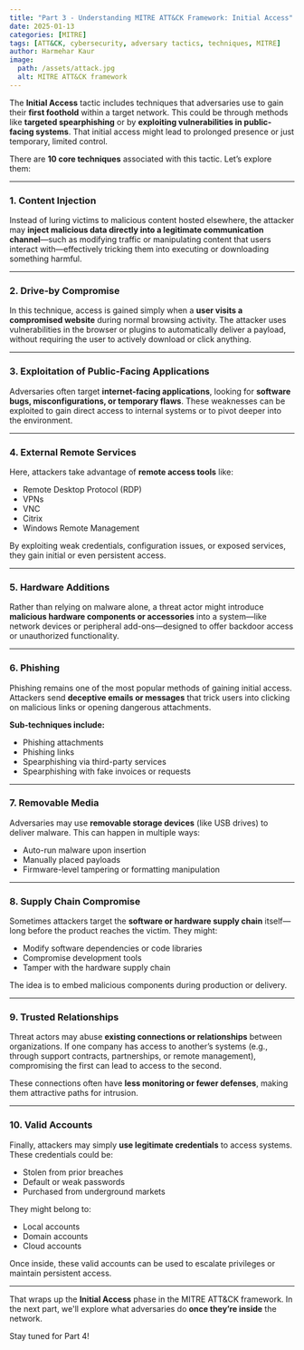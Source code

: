 ```yaml
---
title: "Part 3 - Understanding MITRE ATT&CK Framework: Initial Access"
date: 2025-01-13
categories: [MITRE]
tags: [ATT&CK, cybersecurity, adversary tactics, techniques, MITRE]
author: Harmehar Kaur
image:
  path: /assets/attack.jpg
  alt: MITRE ATT&CK framework
---
```


The **Initial Access** tactic includes techniques that adversaries use to gain their **first foothold** within a target network. This could be through methods like **targeted spearphishing** or by **exploiting vulnerabilities in public-facing systems**. That initial access might lead to prolonged presence or just temporary, limited control.

There are **10 core techniques** associated with this tactic. Let’s explore them:

---

### 1. **Content Injection**

Instead of luring victims to malicious content hosted elsewhere, the attacker may **inject malicious data directly into a legitimate communication channel**—such as modifying traffic or manipulating content that users interact with—effectively tricking them into executing or downloading something harmful.

---

### 2. **Drive-by Compromise**

In this technique, access is gained simply when a **user visits a compromised website** during normal browsing activity. The attacker uses vulnerabilities in the browser or plugins to automatically deliver a payload, without requiring the user to actively download or click anything.

---

### 3. **Exploitation of Public-Facing Applications**

Adversaries often target **internet-facing applications**, looking for **software bugs, misconfigurations, or temporary flaws**. These weaknesses can be exploited to gain direct access to internal systems or to pivot deeper into the environment.

---

### 4. **External Remote Services**

Here, attackers take advantage of **remote access tools** like:
- Remote Desktop Protocol (RDP)  
- VPNs  
- VNC  
- Citrix  
- Windows Remote Management  

By exploiting weak credentials, configuration issues, or exposed services, they gain initial or even persistent access.

---

### 5. **Hardware Additions**

Rather than relying on malware alone, a threat actor might introduce **malicious hardware components or accessories** into a system—like network devices or peripheral add-ons—designed to offer backdoor access or unauthorized functionality.

---

### 6. **Phishing**

Phishing remains one of the most popular methods of gaining initial access. Attackers send **deceptive emails or messages** that trick users into clicking on malicious links or opening dangerous attachments.

**Sub-techniques include:**
- Phishing attachments  
- Phishing links  
- Spearphishing via third-party services  
- Spearphishing with fake invoices or requests  

---

### 7. **Removable Media**

Adversaries may use **removable storage devices** (like USB drives) to deliver malware. This can happen in multiple ways:
- Auto-run malware upon insertion  
- Manually placed payloads  
- Firmware-level tampering or formatting manipulation  

---

### 8. **Supply Chain Compromise**

Sometimes attackers target the **software or hardware supply chain** itself—long before the product reaches the victim. They might:
- Modify software dependencies or code libraries  
- Compromise development tools  
- Tamper with the hardware supply chain  

The idea is to embed malicious components during production or delivery.

---

### 9. **Trusted Relationships**

Threat actors may abuse **existing connections or relationships** between organizations. If one company has access to another’s systems (e.g., through support contracts, partnerships, or remote management), compromising the first can lead to access to the second.

These connections often have **less monitoring or fewer defenses**, making them attractive paths for intrusion.

---

### 10. **Valid Accounts**

Finally, attackers may simply **use legitimate credentials** to access systems. These credentials could be:
- Stolen from prior breaches  
- Default or weak passwords  
- Purchased from underground markets  

They might belong to:
- Local accounts  
- Domain accounts  
- Cloud accounts  

Once inside, these valid accounts can be used to escalate privileges or maintain persistent access.

---

That wraps up the **Initial Access** phase in the MITRE ATT&CK framework. In the next part, we'll explore what adversaries do **once they’re inside** the network.

Stay tuned for Part 4!
